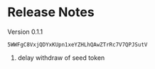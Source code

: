 # Release Notes

Version 0.1.1
```
5WWFgC8VxjQDYxKUpn1xeYZHLhQAwZTrRc7V7QPJSutV
```
1. delay withdraw of seed token
